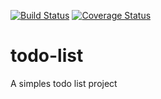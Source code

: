[![Build Status](https://travis-ci.org/ByIvo/todo-list.svg?branch=master)](https://travis-ci.org/ByIvo/todo-list)
[![Coverage Status](https://coveralls.io/repos/github/ByIvo/todo-list/badge.svg?branch=master)](https://coveralls.io/github/ByIvo/todo-list?branch=master)
# todo-list
A simples todo list project
